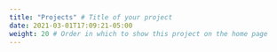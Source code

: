 ```yaml
---
title: "Projects" # Title of your project
date: 2021-03-01T17:09:21-05:00
weight: 20 # Order in which to show this project on the home page
---
```

